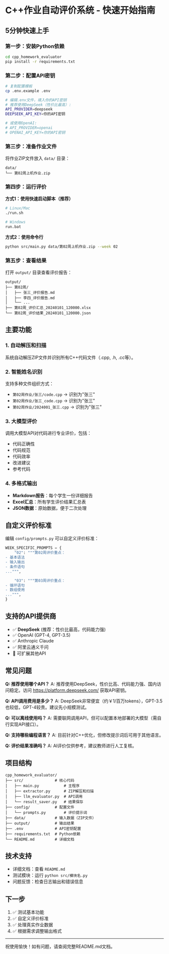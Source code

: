 # C++作业自动评价系统 - 快速开始指南

## 5分钟快速上手

### 第一步：安装Python依赖

```bash
cd cpp_homework_evaluator
pip install -r requirements.txt
```

### 第二步：配置API密钥

```bash
# 复制配置模板
cp .env.example .env

# 编辑.env文件，填入你的API密钥
# 推荐使用DeepSeek（性价比最高）:
API_PROVIDER=deepseek
DEEPSEEK_API_KEY=你的API密钥

# 或使用OpenAI:
# API_PROVIDER=openai
# OPENAI_API_KEY=你的API密钥
```

### 第三步：准备作业文件

将作业ZIP文件放入 `data/` 目录：

```
data/
└── 第02周上机作业.zip
```

### 第四步：运行评价

**方式1：使用快速启动脚本（推荐）**

```bash
# Linux/Mac
./run.sh

# Windows
run.bat
```

**方式2：使用命令行**

```bash
python src/main.py data/第02周上机作业.zip --week 02
```

### 第五步：查看结果

打开 `output/` 目录查看评价报告：

```
output/
├── 第02周/
│   ├── 张三_评价报告.md
│   ├── 李四_评价报告.md
│   └── ...
├── 第02周_评价汇总_20240101_120000.xlsx
└── 第02周_评价结果_20240101_120000.json
```

## 主要功能

### 1. 自动解压和扫描

系统自动解压ZIP文件并识别所有C++代码文件（.cpp, .h, .cc等）。

### 2. 智能姓名识别

支持多种文件组织方式：
- `第02周作业/张三/code.cpp` → 识别为"张三"
- `第02周作业/张三_code.cpp` → 识别为"张三"
- `第02周作业/2024001_张三.cpp` → 识别为"张三"

### 3. 大模型评价

调用大模型API对代码进行专业评价，包括：
- 代码正确性
- 代码规范
- 代码效率
- 改进建议
- 参考代码

### 4. 多格式输出

- **Markdown报告**：每个学生一份详细报告
- **Excel汇总**：所有学生评价结果汇总表
- **JSON数据**：原始数据，便于二次处理

## 自定义评价标准

编辑 `config/prompts.py` 可以自定义评价标准：

```python
WEEK_SPECIFIC_PROMPTS = {
    "02": """第02周评价重点：
- 基本语法
- 输入输出
- 条件语句
...""",

    "03": """第03周评价重点：
- 循环语句
- 数组使用
...""",
}
```

## 支持的API提供商

- ✅ **DeepSeek** (推荐：性价比最高，代码能力强)
- ✅ OpenAI (GPT-4, GPT-3.5)
- ✅ Anthropic Claude
- ✅ 阿里云通义千问
- 🔧 可扩展其他API

## 常见问题

**Q: 推荐使用哪个API？**
A: 推荐使用DeepSeek，性价比高、代码能力强、国内访问稳定。访问 https://platform.deepseek.com/ 获取API密钥。

**Q: API调用费用是多少？**
A: DeepSeek非常便宜（约￥1/百万tokens），GPT-3.5也较低，GPT-4较贵。建议先小规模测试。

**Q: 可以离线使用吗？**
A: 需要联网调用API，但可以配置本地部署的大模型（需自行实现API接口）。

**Q: 支持哪些编程语言？**
A: 目前针对C++优化，但修改提示词后可用于其他语言。

**Q: 评价结果准确吗？**
A: AI评价仅供参考，建议教师进行人工复核。

## 项目结构

```
cpp_homework_evaluator/
├── src/              # 核心代码
│   ├── main.py           # 主程序
│   ├── extractor.py      # ZIP解压和扫描
│   ├── llm_evaluator.py  # API调用
│   └── result_saver.py   # 结果保存
├── config/           # 配置文件
│   └── prompts.py        # 评价提示词
├── data/             # 输入数据（ZIP文件）
├── output/           # 输出结果
├── .env              # API密钥配置
├── requirements.txt  # Python依赖
└── README.md         # 详细文档
```

## 技术支持

- 详细文档：查看 `README.md`
- 测试模块：运行 `python src/模块名.py`
- 问题反馈：检查日志输出和错误信息

## 下一步

1. ✅ 测试基本功能
2. ✅ 自定义评价标准
3. ✅ 处理真实作业数据
4. ✅ 根据需求调整输出格式

---

祝使用愉快！如有问题，请查阅完整README.md文档。
